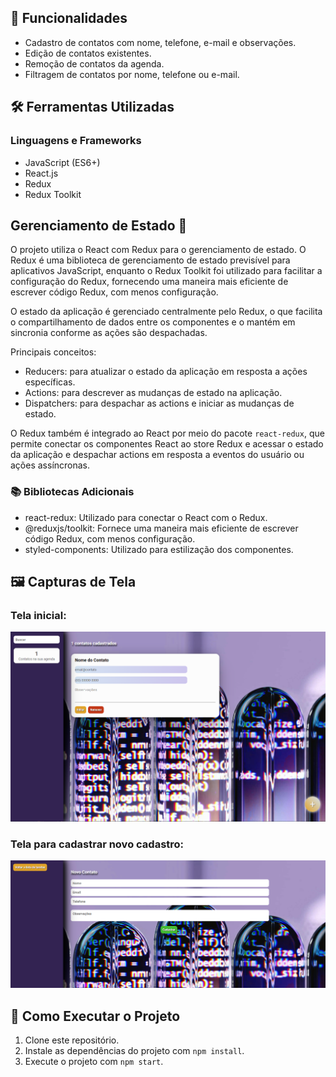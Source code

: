 ## 📇 Funcionalidades

- Cadastro de contatos com nome, telefone, e-mail e observações.
- Edição de contatos existentes.
- Remoção de contatos da agenda.
- Filtragem de contatos por nome, telefone ou e-mail.

## 🛠 Ferramentas Utilizadas

### Linguagens e Frameworks

- JavaScript (ES6+)
- React.js
- Redux
- Redux Toolkit


## Gerenciamento de Estado 🔄

O projeto utiliza o React com Redux para o gerenciamento de estado. O Redux é uma biblioteca de gerenciamento de estado previsível para aplicativos JavaScript, enquanto o Redux Toolkit foi utilizado para facilitar a configuração do Redux, fornecendo uma maneira mais eficiente de escrever código Redux, com menos configuração.

O estado da aplicação é gerenciado centralmente pelo Redux, o que facilita o compartilhamento de dados entre os componentes e o mantém em sincronia conforme as ações são despachadas.

Principais conceitos:
- Reducers: para atualizar o estado da aplicação em resposta a ações específicas.
- Actions: para descrever as mudanças de estado na aplicação.
- Dispatchers: para despachar as actions e iniciar as mudanças de estado.

O Redux também é integrado ao React por meio do pacote `react-redux`, que permite conectar os componentes React ao store Redux e acessar o estado da aplicação e despachar actions em resposta a eventos do usuário ou ações assíncronas.



### 📚 Bibliotecas Adicionais

- react-redux: Utilizado para conectar o React com o Redux.
- @reduxjs/toolkit: Fornece uma maneira mais eficiente de escrever código Redux, com menos configuração.
- styled-components: Utilizado para estilização dos componentes.

## 🖼 Capturas de Tela

### Tela inicial:

![Captura de Tela 1](src/img/telainicial.png)

### Tela para cadastrar novo cadastro:

![Captura de Tela 2](src/img/telanovocadastro.png)

## 🚀 Como Executar o Projeto

1. Clone este repositório.
2. Instale as dependências do projeto com `npm install`.
3. Execute o projeto com `npm start`.

